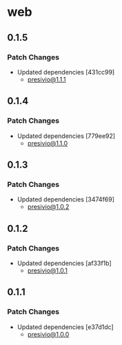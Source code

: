 # web

## 0.1.5

### Patch Changes

- Updated dependencies [431cc99]
  - presivio@1.1.1

## 0.1.4

### Patch Changes

- Updated dependencies [779ee92]
  - presivio@1.1.0

## 0.1.3

### Patch Changes

- Updated dependencies [3474f69]
  - presivio@1.0.2

## 0.1.2

### Patch Changes

- Updated dependencies [af33f1b]
  - presivio@1.0.1

## 0.1.1

### Patch Changes

- Updated dependencies [e37d1dc]
  - presivio@1.0.0
